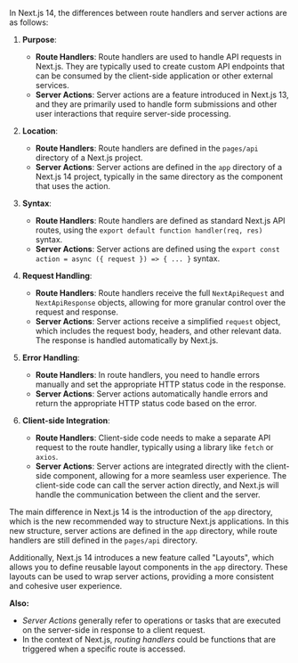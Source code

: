 In Next.js 14, the differences between route handlers and server actions are as follows:

1. **Purpose**:
   - **Route Handlers**: Route handlers are used to handle API requests in Next.js. They are typically used to create custom API endpoints that can be consumed by the client-side application or other external services.
   - **Server Actions**: Server actions are a feature introduced in Next.js 13, and they are primarily used to handle form submissions and other user interactions that require server-side processing.

2. **Location**:
   - **Route Handlers**: Route handlers are defined in the `pages/api` directory of a Next.js project.
   - **Server Actions**: Server actions are defined in the `app` directory of a Next.js 14 project, typically in the same directory as the component that uses the action.

3. **Syntax**:
   - **Route Handlers**: Route handlers are defined as standard Next.js API routes, using the `export default function handler(req, res)` syntax.
   - **Server Actions**: Server actions are defined using the `export const action = async ({ request }) => { ... }` syntax.

4. **Request Handling**:
   - **Route Handlers**: Route handlers receive the full `NextApiRequest` and `NextApiResponse` objects, allowing for more granular control over the request and response.
   - **Server Actions**: Server actions receive a simplified `request` object, which includes the request body, headers, and other relevant data. The response is handled automatically by Next.js.

5. **Error Handling**:
   - **Route Handlers**: In route handlers, you need to handle errors manually and set the appropriate HTTP status code in the response.
   - **Server Actions**: Server actions automatically handle errors and return the appropriate HTTP status code based on the error.

6. **Client-side Integration**:
   - **Route Handlers**: Client-side code needs to make a separate API request to the route handler, typically using a library like `fetch` or `axios`.
   - **Server Actions**: Server actions are integrated directly with the client-side component, allowing for a more seamless user experience. The client-side code can call the server action directly, and Next.js will handle the communication between the client and the server.

The main difference in Next.js 14 is the introduction of the `app` directory, which is the new recommended way to structure Next.js applications. In this new structure, server actions are defined in the `app` directory, while route handlers are still defined in the `pages/api` directory.

Additionally, Next.js 14 introduces a new feature called "Layouts", which allows you to define reusable layout components in the `app` directory. These layouts can be used to wrap server actions, providing a more consistent and cohesive user experience.

**Also:**

- _Server Actions_ generally refer to operations or tasks that are executed on the server-side in response to a client request.
- In the context of Next.js, _routing handlers_ could be functions that are triggered when a specific route is accessed.